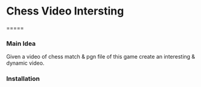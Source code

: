 # Chess Video Intersting
=====

### Main Idea
Given a video of chess match & pgn file of this game create an interesting & dynamic video.

### Installation
```
```
